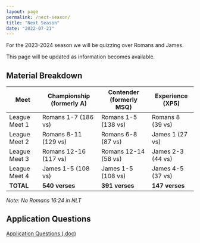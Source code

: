 ```yaml
---
layout: page
permalink: /next-season/
title: "Next Season"
date: "2022-07-21"
---
```


For the 2023-2024 season we will be quizzing over Romans and James.

This page will be updated as information becomes available.

## Material Breakdown

| **Meet**      | **Championship (formerly A)** | **Contender (formerly MSQ)** | **Experience (XP5)** |
|---------------|-------------------------------|------------------------------|----------------------|
| League Meet 1 | Romans 1-7 (186 vs)           | Romans 1-5 (138 vs)          | Romans 8 (39 vs)     |
| League Meet 2 | Romans 8-11 (129 vs)          | Romans 6-8 (87 vs)           | James 1 (27 vs)      |
| League Meet 3 | Romans 12-16 (117 vs)         | Romans 12-14 (58 vs)         | James 2-3 (44 vs)    |
| League Meet 4 | James 1-5 (108 vs)            | James 1-5 (108 vs)           | James 4-5 (37 vs)    |
| **TOTAL**     | **540 verses**                | **391 verses**               | **147 verses**       |

*Note: No Romans 16:24 in NLT*

## Application Questions

<a href="{% link assets/2023/23-24 RJ Application Questions.doc %}" class="button is-primary">Application Questions (.doc)</a>

